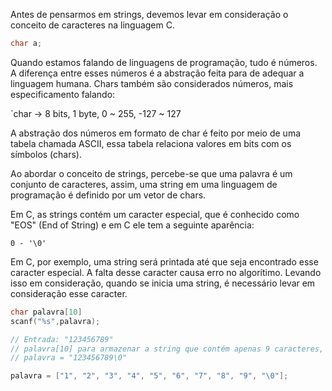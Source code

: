 Antes de pensarmos em strings, devemos levar em consideração o conceito de caracteres na linguagem C.

```C
char a;
```

Quando estamos falando de linguagens de programação, tudo é números. A diferença entre esses números é a abstração feita para de adequar a linguagem humana. Chars também são considerados números, mais especificamento falando:

`char -> 8 bits, 1 byte, 0 ~ 255, -127 ~ 127

A abstração dos números em formato de char é feito por meio de uma tabela chamada ASCII, essa tabela relaciona valores em bits com os símbolos (chars).

Ao abordar o conceito de strings, percebe-se que uma palavra é um conjunto de caracteres, assim, uma string em uma linguagem de programação é definido por um vetor de chars.

Em C, as strings contém um caracter especial, que é conhecido como "EOS" (End of String) e em C ele tem a seguinte aparência:

` 0 - '\0' `

Em C, por exemplo, uma string será printada até que seja encontrado esse caracter especial.  A falta desse caracter causa erro no algorítimo. Levando isso em consideração, quando se inicia uma string, é necessário levar em consideração esse caracter.

```C
char palavra[10]
scanf("%s",palavra);

// Entrada: "123456789"
// palavra[10] para armazenar a string que contém apenas 9 caracteres, isso porque na verdade tem-se:
// palavra = "123456789\0"

palavra = ["1", "2", "3", "4", "5", "6", "7", "8", "9", "\0"];
```